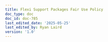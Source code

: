 ```yaml
---
title: Flexi Support Packages Fair Use Policy
doc_type: doc
doc_id: doc-785
last_edited_date: '2025-05-25'
last_edited_by: Ryan Laird
version: '1.0'
---
```


<!-- Unsupported block type: child_database -->

<!-- Unsupported block type: child_database -->
